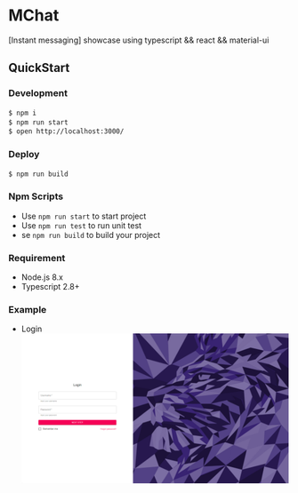 # MChat

[Instant messaging] showcase using typescript && react && material-ui

## QuickStart

### Development

```bash
$ npm i
$ npm run start
$ open http://localhost:3000/
```

### Deploy

```bash
$ npm run build
```

### Npm Scripts

- Use `npm run start` to start project
- Use `npm run test` to run unit test
- se `npm run build` to build your project

### Requirement

- Node.js 8.x
- Typescript 2.8+


### Example
+ Login
![Login](./example/example1.png)